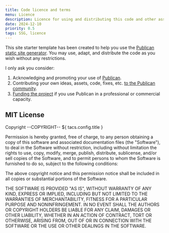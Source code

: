 ```yaml
---
title: Code licence and terms
menu: Licence
description: Licence for using and distributing this code and other assets.
date: 2024-12-10
priority: 0.5
tags: SSG, licence
---
```


This site starter template has been created to help you use the [Publican static site generator](https://www.npmjs.com/package/publican). You may use, adapt, and distribute the code as you wish without any restrictions.

I only ask you consider:

1. Acknowledging and promoting your use of [Publican](https://www.npmjs.com/package/publican).
1. Contributing your own ideas, assets, code, fixes, etc. [to the Publican community](https://github.com/craigbuckler/publican).
1. [Funding the project](https://github.com/sponsors/craigbuckler) if you use Publican in a professional or commercial capacity.


## MIT License

Copyright --COPYRIGHT-- ${ tacs.config.title }

Permission is hereby granted, free of charge, to any person obtaining a copy of this software and associated documentation files (the "Software"), to deal in the Software without restriction, including without limitation the rights to use, copy, modify, merge, publish, distribute, sublicense, and/or sell copies of the Software, and to permit persons to whom the Software is furnished to do so, subject to the following conditions:

The above copyright notice and this permission notice shall be included in all copies or substantial portions of the Software.

THE SOFTWARE IS PROVIDED "AS IS", WITHOUT WARRANTY OF ANY KIND, EXPRESS OR IMPLIED, INCLUDING BUT NOT LIMITED TO THE WARRANTIES OF MERCHANTABILITY, FITNESS FOR A PARTICULAR PURPOSE AND NONINFRINGEMENT. IN NO EVENT SHALL THE AUTHORS OR COPYRIGHT HOLDERS BE LIABLE FOR ANY CLAIM, DAMAGES OR OTHER LIABILITY, WHETHER IN AN ACTION OF CONTRACT, TORT OR OTHERWISE, ARISING FROM, OUT OF OR IN CONNECTION WITH THE SOFTWARE OR THE USE OR OTHER DEALINGS IN THE SOFTWARE.
